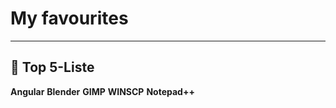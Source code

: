 # My favourites
<hr>

## :pushpin: Top 5-Liste
**Angular**
**Blender**
**GIMP**
**WINSCP**
**Notepad++**